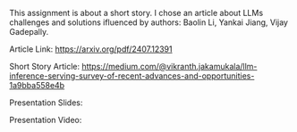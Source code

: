 This assignment is about a short story. I chose an article about LLMs challenges and solutions ifluenced by authors: Baolin Li, Yankai Jiang, Vijay Gadepally.  

Article Link: https://arxiv.org/pdf/2407.12391

Short Story Article: https://medium.com/@vikranth.jakamukala/llm-inference-serving-survey-of-recent-advances-and-opportunities-1a9bba558e4b

Presentation Slides: 

Presentation Video: 
